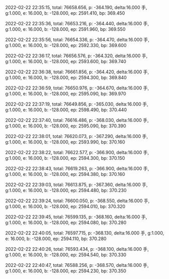 2022-02-22 22:35:15, total: 76658.656, p: -364.190, delta:16.000 手, g:1.000, e: 16.000, b: -128.000, ep: 2591.410, bp: 369.450

2022-02-22 22:35:36, total: 76653.216, p: -364.440, delta:16.000 手, g:1.000, e: 16.000, b: -128.000, ep: 2591.960, bp: 369.550

2022-02-22 22:35:56, total: 76654.336, p: -364.470, delta:16.000 手, g:1.000, e: 16.000, b: -128.000, ep: 2592.330, bp: 369.600

2022-02-22 22:36:17, total: 76656.576, p: -364.320, delta:16.000 手, g:1.000, e: 16.000, b: -128.000, ep: 2593.600, bp: 369.740

2022-02-22 22:36:38, total: 76661.856, p: -364.420, delta:16.000 手, g:1.000, e: 16.000, b: -128.000, ep: 2594.300, bp: 369.840

2022-02-22 22:36:59, total: 76650.976, p: -364.670, delta:16.000 手, g:1.000, e: 16.000, b: -128.000, ep: 2595.090, bp: 369.970

2022-02-22 22:37:19, total: 76649.856, p: -365.030, delta:16.000 手, g:1.000, e: 16.000, b: -128.000, ep: 2598.490, bp: 370.440

2022-02-22 22:37:40, total: 76616.486, p: -368.030, delta:16.000 手, g:1.000, e: 16.000, b: -128.000, ep: 2595.090, bp: 370.390

2022-02-22 22:38:01, total: 76620.073, p: -367.290, delta:16.000 手, g:1.000, e: 16.000, b: -128.000, ep: 2593.990, bp: 370.160

2022-02-22 22:38:22, total: 76622.577, p: -366.900, delta:16.000 手, g:1.000, e: 16.000, b: -128.000, ep: 2594.300, bp: 370.150

2022-02-22 22:38:43, total: 76619.263, p: -366.900, delta:16.000 手, g:1.000, e: 16.000, b: -128.000, ep: 2594.380, bp: 370.160

2022-02-22 22:39:03, total: 76613.875, p: -367.360, delta:16.000 手, g:1.000, e: 16.000, b: -128.000, ep: 2594.480, bp: 370.230

2022-02-22 22:39:24, total: 76600.050, p: -368.550, delta:16.000 手, g:1.000, e: 16.000, b: -128.000, ep: 2594.010, bp: 370.320

2022-02-22 22:39:45, total: 76599.135, p: -368.160, delta:16.000 手, g:1.000, e: 16.000, b: -128.000, ep: 2594.080, bp: 370.280

2022-02-22 22:40:05, total: 76597.715, p: -368.130, delta:16.000 手, g:1.000, e: 16.000, b: -128.000, ep: 2594.110, bp: 370.280

2022-02-22 22:40:26, total: 76593.434, p: -368.100, delta:16.000 手, g:1.000, e: 16.000, b: -128.000, ep: 2594.540, bp: 370.330

2022-02-22 22:40:47, total: 76588.256, p: -368.570, delta:16.000 手, g:1.000, e: 16.000, b: -128.000, ep: 2594.230, bp: 370.350